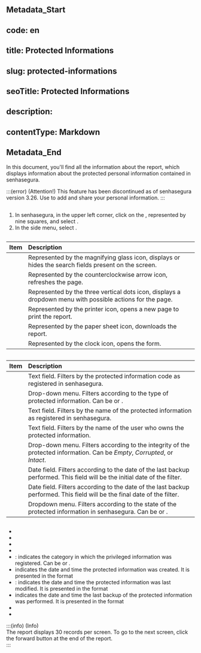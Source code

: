 ## Metadata_Start 
## code: en
## title: Protected Informations 
## slug: protected-informations 
## seoTitle: Protected Informations 
## description:  
## contentType: Markdown 
## Metadata_End
In this document, you'll find all the information about the  report, which displays information about the protected personal information contained in senhasegura.

:::(error) (Attention\!) 
This feature has been discontinued as of senhasegura version 3.26. Use  to add and share your personal information. 
:::

## 

1. In senhasegura, in the upper left corner, click on the , represented by nine squares, and select .  
2. In the side menu, select .

## 

| Item | Description |
| :---- | :---- |
|  | Represented by the magnifying glass icon, displays or hides the search fields present on the screen. |
|  | Represented by the counterclockwise arrow icon, refreshes the page. |
|  | Represented by the three vertical dots icon, displays a dropdown menu with possible actions for the page. |
|  | Represented by the printer icon, opens a new page to print the report. |
|  | Represented by the paper sheet icon, downloads the report. |
|  | Represented by the clock icon, opens the form. |

## 

| Item | Description |
| :---- | :---- |
|  | Text field. Filters by the protected information code as registered in senhasegura. |
|  | Drop-down menu. Filters according to the type of protected information. Can be  or . |
|  | Text field. Filters by the name of the protected information as registered in senhasegura. |
|  | Text field. Filters by the name of the user who owns the protected information. |
|  | Drop-down menu. Filters according to the integrity of the protected information. Can be *Empty*, *Corrupted*, or *Intact*. |
|  | Date field. Filters according to the date of the last backup performed. This field will be the initial date of the filter. |
|  | Date field. Filters according to the date of the last backup performed. This field will be the final date of the filter. |
|  | Dropdown menu. Filters according to the state of the protected information in senhasegura. Can be  or . |

## 

*   
*   
*   
*   
* : indicates the category in which the privileged information was registered. Can be  or .  
*  indicates the date and time the protected information was created. It is presented in the format   
* : indicates the date and time the protected information was last modified. It is presented in the format   
*  indicates the date and time the last backup of the protected information was performed. It is presented in the format   
*   
* 

:::(info) (Info)   
The report displays 30 records per screen. To go to the next screen, click the forward button at the end of the report.   
:::